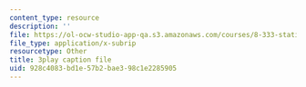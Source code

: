 ```yaml
---
content_type: resource
description: ''
file: https://ol-ocw-studio-app-qa.s3.amazonaws.com/courses/8-333-statistical-mechanics-i-statistical-mechanics-of-particles-fall-2013/928c4083bd1e57b2bae398c1e2285905_Y59FgktB4uQ.vtt
file_type: application/x-subrip
resourcetype: Other
title: 3play caption file
uid: 928c4083-bd1e-57b2-bae3-98c1e2285905
---
```

